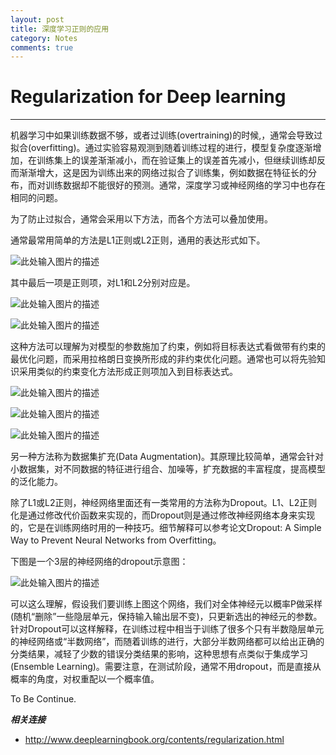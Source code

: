 ```yaml
---
layout: post
title: 深度学习正则的应用
category: Notes
comments: true
---
```


# Regularization for Deep learning

------

机器学习中如果训练数据不够，或者过训练(overtraining)的时候,，通常会导致过拟合(overfitting)。通过实验容易观测到随着训练过程的进行，模型复杂度逐渐增加，在训练集上的误差渐渐减小，而在验证集上的误差首先减小，但继续训练却反而渐渐增大，这是因为训练出来的网络过拟合了训练集，例如数据在特征长的分布，而对训练数据却不能很好的预测。通常，深度学习或神经网络的学习中也存在相同的问题。  

为了防止过拟合，通常会采用以下方法，而各个方法可以叠加使用。  

通常最常用简单的方法是L1正则或L2正则，通用的表达形式如下。  

![此处输入图片的描述][1]

其中最后一项是正则项，对L1和L2分别对应是。

![此处输入图片的描述][2]

![此处输入图片的描述][3]

这种方法可以理解为对模型的参数施加了约束，例如将目标表达式看做带有约束的最优化问题，而采用拉格朗日变换所形成的非约束优化问题。通常也可以将先验知识采用类似的约束变化方法形成正则项加入到目标表达式。

![此处输入图片的描述][4]

![此处输入图片的描述][5]

![此处输入图片的描述][6]

另一种方法称为数据集扩充(Data Augmentation)。其原理比较简单，通常会针对小数据集，对不同数据的特征进行组合、加噪等，扩充数据的丰富程度，提高模型的泛化能力。

除了L1或L2正则，神经网络里面还有一类常用的方法称为Dropout。L1、L2正则化是通过修改代价函数来实现的，而Dropout则是通过修改神经网络本身来实现的，它是在训练网络时用的一种技巧。细节解释可以参考论文Dropout: A Simple Way to Prevent Neural Networks from Overfitting。

下图是一个3层的神经网络的dropout示意图： 

![此处输入图片的描述][7]

可以这么理解，假设我们要训练上图这个网络，我们对全体神经元以概率P做采样(随机“删除”一些隐层单元，保持输入输出层不变)，只更新选出的神经元的参数。针对Dropout可以这样解释，在训练过程中相当于训练了很多个只有半数隐层单元的神经网络或“半数网络”，而随着训练的进行，大部分半数网络都可以给出正确的分类结果，减轻了少数的错误分类结果的影响，这种思想有点类似于集成学习(Ensemble Learning)。需要注意，在测试阶段，通常不用dropout，而是直接从概率的角度，对权重配以一个概率值。

To Be Continue.


***相关连接***

 - http://www.deeplearningbook.org/contents/regularization.html


  [1]: https://raw.githubusercontent.com/qiangsiwei/blog/gh-pages/_figures/2016-04-24-regularization/2016-04-24-regularization_1.png
  [2]: https://raw.githubusercontent.com/qiangsiwei/blog/gh-pages/_figures/2016-04-24-regularization/2016-04-24-regularization_2.png
  [3]: https://raw.githubusercontent.com/qiangsiwei/blog/gh-pages/_figures/2016-04-24-regularization/2016-04-24-regularization_3.png
  [4]: https://raw.githubusercontent.com/qiangsiwei/blog/gh-pages/_figures/2016-04-24-regularization/2016-04-24-regularization_4.png
  [5]: https://raw.githubusercontent.com/qiangsiwei/blog/gh-pages/_figures/2016-04-24-regularization/2016-04-24-regularization_5.png
  [6]: https://raw.githubusercontent.com/qiangsiwei/blog/gh-pages/_figures/2016-04-24-regularization/2016-04-24-regularization_6.png
  [7]: https://raw.githubusercontent.com/qiangsiwei/blog/gh-pages/_figures/2016-04-24-regularization/2016-04-24-regularization_7.png
